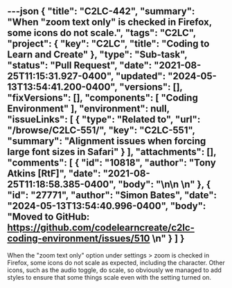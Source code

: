 ---json
{
  "title": "C2LC-442",
  "summary": "When \"zoom text only\" is checked in Firefox, some icons do not scale.",
  "tags": "C2LC",
  "project": {
    "key": "C2LC",
    "title": "Coding to Learn and Create"
  },
  "type": "Sub-task",
  "status": "Pull Request",
  "date": "2021-08-25T11:15:31.927-0400",
  "updated": "2024-05-13T13:54:41.200-0400",
  "versions": [],
  "fixVersions": [],
  "components": [
    "Coding Environment"
  ],
  "environment": null,
  "issueLinks": [
    {
      "type": "Related to",
      "url": "/browse/C2LC-551/",
      "key": "C2LC-551",
      "summary": "Alignment issues when forcing large font sizes in Safari"
    }
  ],
  "attachments": [],
  "comments": [
    {
      "id": "10818",
      "author": "Tony Atkins [RtF]",
      "date": "2021-08-25T11:18:58.385-0400",
      "body": "<!-- media: file c4040865-b7b5-4782-b35c-561520ff1bda -->\n\n&#x20;\n"
    },
    {
      "id": "27771",
      "author": "Simon Bates",
      "date": "2024-05-13T13:54:40.996-0400",
      "body": "Moved to GitHub: <https://github.com/codelearncreate/c2lc-coding-environment/issues/510>&#x20;\n"
    }
  ]
}
---
When the "zoom text only" option under settings > zoom is checked in Firefox, some icons do not scale as expected, including the character.  Other icons, such as the audio toggle, do scale, so obviously we managed to add styles to ensure that some things scale even with the setting turned on.

        